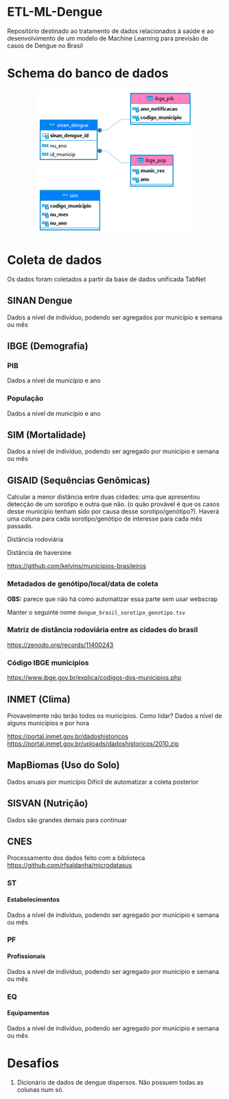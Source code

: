 # ETL-ML-Dengue
Repositório destinado ao tratamento de dados relacionados à saúde e ao desenvolvimento de um modelo de Machine Learning para previsão de casos de Dengue no Brasil

# Schema do banco de dados

<div align="center">
  <img src="https://github.com/pdrmglc/ETL-ML-Dengue/blob/main/img/postgres%20-%20public.png" alt="schema">
</div>

# Coleta de dados

Os dados foram coletados a partir da base de dados unificada TabNet

## SINAN Dengue

Dados a nível de indivíduo, podendo ser agregados por município e semana ou mês

##  IBGE (Demografia)

### PIB

Dados a nível de município e ano

### População

Dados a nível de município e ano

## SIM (Mortalidade)

Dados a nível de indivíduo, podendo ser agregado por município e semana ou mês

## GISAID (Sequências Genômicas)

Calcular a menor distância entre duas cidades: uma que apresentou detecção de um sorotipo e outra que não. (o quão provável é que os casos desse município tenham sido por causa desse sorotipo/genótipo?). Haverá uma coluna para cada sorotipo/genótipo de interesse para cada mês passado.

Distância rodoviária

Distância de haversine

https://github.com/kelvins/municipios-brasileiros

### Metadados de genótipo/local/data de coleta

**OBS:** parece que não há como automatizar essa parte sem usar webscrap

Manter o seguinte nome ```dengue_brasil_sorotipo_genotipo.tsv```

### Matriz de distância rodoviária entre as cidades do brasil

https://zenodo.org/records/11400243

### Código IBGE municípios

https://www.ibge.gov.br/explica/codigos-dos-municipios.php

## INMET (Clima)
Provavelmente não terão todos os municípios.
Como lidar?
Dados a nível de alguns municípios e por hora

https://portal.inmet.gov.br/dadoshistoricos
https://portal.inmet.gov.br/uploads/dadoshistoricos/2010.zip

## MapBiomas (Uso do Solo)

Dados anuais por município
Difícil de automatizar a coleta posterior

## SISVAN (Nutrição)

Dados são grandes demais para continuar

## CNES

Processamento dos dados feito com a biblioteca https://github.com/rfsaldanha/microdatasus

### ST


#### Estabelecimentos

Dados a nível de indivíduo, podendo ser agregado por município e semana ou mês


### PF

#### Profissionais

Dados a nível de indivíduo, podendo ser agregado por município e semana ou mês

### EQ

#### Equipamentos

Dados a nível de indivíduo, podendo ser agregado por município e semana ou mês

# Desafios

1. Dicionário de dados de dengue dispersos. Não possuem todas as colunas num só.

<!-- 
# Dados a serem coletados

## SIH (Hospitalizações)

Dados a nível de indivíduo, podendo ser agregado por município e semana ou mês

## LIRAa (Infestação)

## Google Mobility Reports

## Cadastro Único (Vulnerabilidade Socioeconômica)

## Investimento em saúde?

## E-SUS VE (Vigilância Epidemiológica)

## Instituto Evandro Chagas (Genótipos/Sorotipos)

## Instituto Adolfo Lutz (Genótipos/Sorotipos)

## GenBank (Sequências Genéticas)

## Fiocruz (Vigilância Genômica)

## LACENs (Análise de Amostras Virais)

## Redes Sociais (Sentimento Público)

## Google trends

## Google Analytics (Tendências de Busca)

## INPE (Desmatamento e Queimadas)

## PNAD (Condições de Vida)

## Investimento em lazer

## SISAB (Atenção Básica)

## PAHO (Vigilância Molecular) -->

